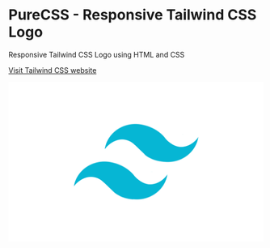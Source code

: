 # PureCSS - Responsive Tailwind CSS Logo

Responsive Tailwind CSS Logo using HTML and CSS

[Visit Tailwind CSS website](https://tailwindcss.com)

<div align="center">
   <img src="screenshot.png" width="800" />
</div
